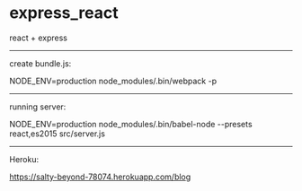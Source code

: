 # express_react
react + express

***

create bundle.js:

NODE_ENV=production node_modules/.bin/webpack -p
  
***

running server:

NODE_ENV=production node_modules/.bin/babel-node --presets react,es2015 src/server.js

***

Heroku:

https://salty-beyond-78074.herokuapp.com/blog

